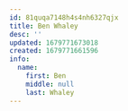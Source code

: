 ```yaml
---
id: 81quqa7148h4s4nh6327qjx
title: Ben Whaley
desc: ''
updated: 1679771673018
created: 1679771661596
info:
  name:
    first: Ben
    middle: null
    last: Whaley
---
```

